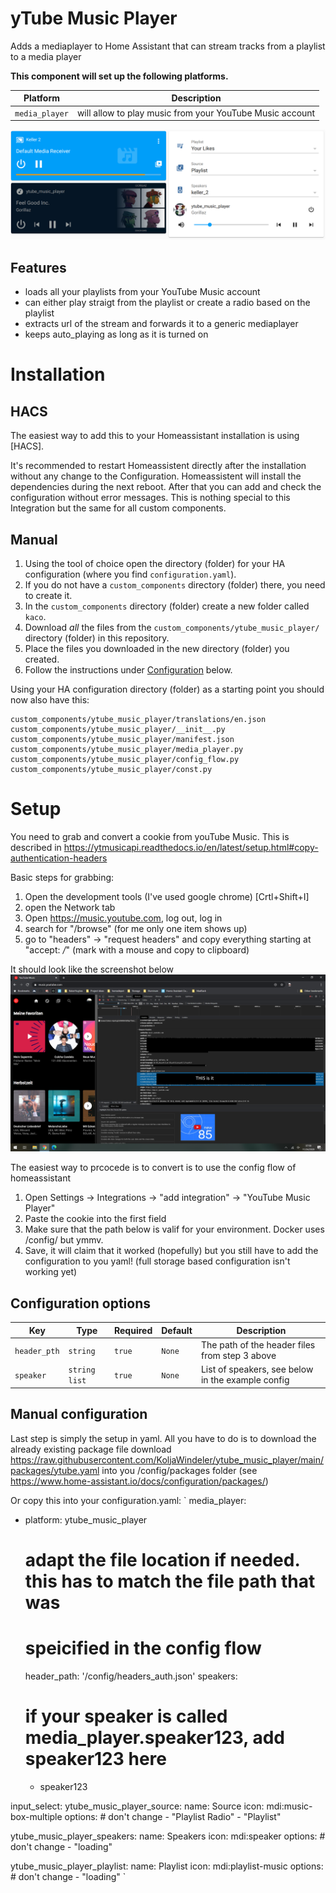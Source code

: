 # yTube Music Player

Adds a mediaplayer to Home Assistant that can stream tracks from a playlist to a media player

**This component will set up the following platforms.**

Platform | Description
-- | --
`media_player` | will allow to play music from your YouTube Music account

![Example](screenshot.png)


## Features
- loads all your playlists from your YouTube Music account
- can either play straigt from the playlist or create a radio based on the playlist
- extracts url of the stream and forwards it to a generic mediaplayer
- keeps auto_playing as long as it is turned on

# Installation

## HACS

The easiest way to add this to your Homeassistant installation is using [HACS]. 

It's recommended to restart Homeassistent directly after the installation without any change to the Configuration. 
Homeassistent will install the dependencies during the next reboot. After that you can add and check the configuration without error messages. 
This is nothing special to this Integration but the same for all custom components.


## Manual

1. Using the tool of choice open the directory (folder) for your HA configuration (where you find `configuration.yaml`).
2. If you do not have a `custom_components` directory (folder) there, you need to create it.
3. In the `custom_components` directory (folder) create a new folder called `kaco`.
4. Download _all_ the files from the `custom_components/ytube_music_player/` directory (folder) in this repository.
5. Place the files you downloaded in the new directory (folder) you created.
6. Follow the instructions under [Configuration](#Configuration) below.

Using your HA configuration directory (folder) as a starting point you should now also have this:

```text
custom_components/ytube_music_player/translations/en.json
custom_components/ytube_music_player/__init__.py
custom_components/ytube_music_player/manifest.json
custom_components/ytube_music_player/media_player.py
custom_components/ytube_music_player/config_flow.py
custom_components/ytube_music_player/const.py

```

# Setup

You need to grab and convert a cookie from youTube Music. This is described in https://ytmusicapi.readthedocs.io/en/latest/setup.html#copy-authentication-headers

Basic steps for grabbing:
1. Open the development tools (I've used google chrome) [Crtl+Shift+I]
2. open the Network tab
3. Open https://music.youtube.com, log out, log in
4. search for "/browse" (for me only one item shows up)
5. go to "headers" -> "request headers" and copy everything starting at "accept: */*" (mark with a mouse and copy to clipboard)

It should look like the screenshot below
![Cookie](get_cookie.png)

The easiest way to prcocede is to convert is to use the config flow of homeassistant
1. Open Settings -> Integrations -> "add integration" -> "YouTube Music Player"
2. Paste the cookie into the first field
3. Make sure that the path below is valif for your environment. Docker uses /config/ but ymmv.
4. Save, it will claim that it worked (hopefully) but you still have to add the configuration to you yaml! 
(full storage based configuration isn't working yet)


## Configuration options

Key | Type | Required | Default | Description
-- | -- | -- | -- | --
`header_pth` | `string` | `true` | `None` | The path of the header files from step 3 above
`speaker` | `string list` | `true` | `None` | List of speakers, see below in the example config

## Manual configuration 

Last step is simply the setup in yaml. 
All you have to do is to download the already existing package file download 
https://raw.githubusercontent.com/KoljaWindeler/ytube_music_player/main/packages/ytube.yaml 
into you /config/packages folder (see https://www.home-assistant.io/docs/configuration/packages/)

Or copy this into your configuration.yaml:
`
media_player:
  - platform: ytube_music_player
    # adapt the file location if needed. this has to match the file path that was
    # speicified in the config flow
    header_path: '/config/headers_auth.json'
    speakers:
      # if your speaker is called media_player.speaker123, add speaker123 here
      - speaker123


input_select:
  ytube_music_player_source:
    name: Source
    icon: mdi:music-box-multiple
    options: # don't change
    - "Playlist Radio"
    - "Playlist"

  ytube_music_player_speakers:
    name: Speakers
    icon: mdi:speaker
    options: # don't change
    - "loading"

  ytube_music_player_playlist:
    name: Playlist
    icon: mdi:playlist-music
    options: # don't change
    - "loading"
`

